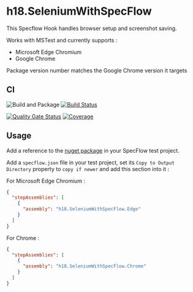 # h18.SeleniumWithSpecFlow

This Specflow Hook handles browser setup and screenshot saving.

Works with MSTest and currently supports :
- Microsoft Edge Chromium
- Google Chrome

Package version number matches the Google Chrome version it targets

## CI

![Build and Package](https://github.com/hangar18rip/h18.SpecFlow.SeleniumHookChrome/workflows/Build%20and%20Package/badge.svg)  [![Build Status](https://dev.azure.com/hangar18github/hangar_18/_apis/build/status/hangar18rip.h18.SpecFlow.SeleniumHookChrome?repoName=hangar18rip%2Fh18.SeleniumWithSpecFlow&branchName=master)](https://dev.azure.com/hangar18github/hangar_18/_build/latest?definitionId=13&repoName=hangar18rip%2Fh18.SeleniumWithSpecFlow&branchName=master)

[![Quality Gate Status](https://sonarcloud.io/api/project_badges/measure?project=hangar18rip.h18.SeleniumWithSpecFlow&metric=alert_status)](https://sonarcloud.io/dashboard?id=hangar18rip.h18.SeleniumWithSpecFlow) [![Coverage](https://sonarcloud.io/api/project_badges/measure?project=hangar18rip.h18.SeleniumWithSpecFlow&metric=coverage)](https://sonarcloud.io/dashboard?id=hangar18rip.h18.SeleniumWithSpecFlow)


## Usage

Add a reference to the [nuget package](https://www.nuget.org/packages/h18.SpecFlow.SeleniumHookChrome/) in your SpecFlow test project.

Add a ```specflow.json``` file in your test project, set its ```Copy to Output Directory``` property to ```copy if newer``` and add this section into it :

For Microsoft Edge Chromium :
```json
{
  "stepAssemblies": [
    {
      "assembly": "h18.SeleniumWithSpecFlow.Edge"
    }
  ]
}
```

For Chrome :
```json
{
  "stepAssemblies": [
    {
      "assembly": "h18.SeleniumWithSpecFlow.Chrome"
    }
  ]
}
```